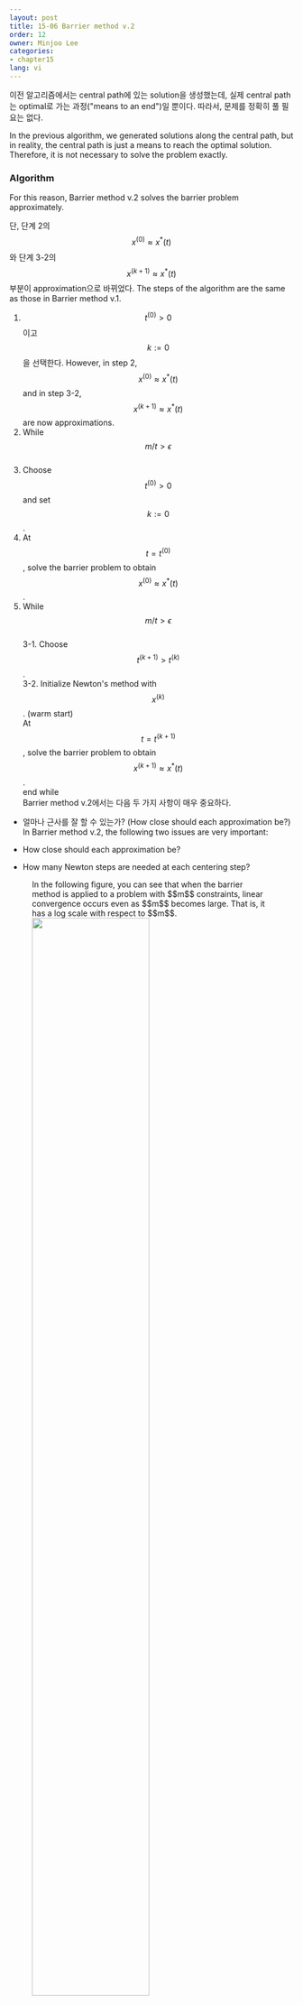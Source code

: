 ```yaml
---
layout: post
title: 15-06 Barrier method v.2
order: 12
owner: Minjoo Lee
categories:
- chapter15
lang: vi
---
```

이전 알고리즘에서는 central path에 있는 solution을 생성했는데, 실제 central path는 optimal로 가는 과정("means to an end")일 뿐이다. 따라서, 문제를 정확히 풀 필요는 없다.

In the previous algorithm, we generated solutions along the central path, but in reality, the central path is just a means to reach the optimal solution. Therefore, it is not necessary to solve the problem exactly.

### Algorithm
For this reason, Barrier method v.2 solves the barrier problem approximately.

단, 단계 2의  $$x^{(0)} \approx x^*(t)$$와 단계 3-2의 $$x^{(k+1)} \approx x^*(t)$$ 부분이 approximation으로 바뀌었다.
The steps of the algorithm are the same as those in Barrier method v.1.
1. $$t^{(0)} \gt 0$$이고 $$k := 0$$을 선택한다.
However, in step 2, $$x^{(0)} \approx x^*(t)$$ and in step 3-2, $$x^{(k+1)} \approx x^*(t)$$ are now approximations.
3. While $$m/t \gt \epsilon$$ <br>
1. Choose $$t^{(0)} > 0$$ and set $$k := 0$$.
2. At $$t = t^{(0)}$$, solve the barrier problem to obtain $$x^{(0)} \approx x^*(t)$$.
3. While $$m/t > \epsilon$$ <br>
  3-1. Choose $$t^{(k+1)} > t^{(k)}$$. <br>
  3-2. Initialize Newton's method with $$x^{(k)}$$. (warm start)<br>
        At $$t = t^{(k+1)}$$, solve the barrier problem to obtain $$x^{(k+1)} \approx x^*(t)$$.<br>
  end while<br>
Barrier method v.2에서는 다음 두 가지 사항이 매우 중요하다.<br>

* 얼마나 근사를 잘 할 수 있는가? (How close should each approximation be?)
In Barrier method v.2, the following two issues are very important:<br>

* How close should each approximation be?
* How many Newton steps are needed at each centering step?

<figure class="image" style="align: center;">
In the following figure, you can see that when the barrier method is applied to a problem with $$m$$ constraints, linear convergence occurs even as $$m$$ becomes large. That is, it has a log scale with respect to $$m$$.
 <img src="{{ site.baseurl }}/img/chapter_img/chapter15/15_barrier_methodv2_04.png" alt="" width="70%" height="70%">
 <figcaption style="text-align: center;">[Fig 1] m에 대해 newton iteration과 suboptimality gap 분석 [1]</figcaption>
</p>
</figure>


다르게 보면 ($$10^4$$인 초기 suboptimal gap (duality gap)을 줄이기 위해 필요한) newton step은 $$m$$에 대해 천천히 증가한다. 아래 그림을 보면 $$m$$이 크게 증하하더라도 각 centering step 별로 20~30 newton step 정도만 필요하다. 단, 한 newton step은 문제의 크기에 따라 크게 달라진다.

<figure class="image" style="align: center;">
<p align="center">
 <img src="{{ site.baseurl }}/img/chapter_img/chapter15/15_barrier_methodv2_05.png" alt="" width="70%" height="70%">
 <figcaption style="text-align: center;">[Fig 2] m의 증가와 newton iteration 수 분석 [1]</figcaption>
</p>
</figure>
